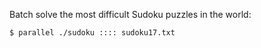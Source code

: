 Batch solve the most difficult Sudoku puzzles in the world:
```shell
$ parallel ./sudoku :::: sudoku17.txt
```
